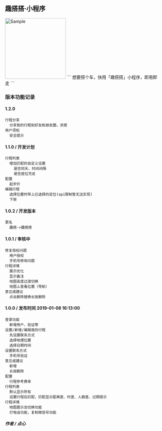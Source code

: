 ## 趣搭搭·小程序
<img src="https://img.6h5.cn/quda/logo/qada-xxc-qrcode.jpg" alt="Sample"  width="200">
```
想要搭个车，快用「趣搭搭」小程序，即用即走
```


### 版本功能记录

#### 1.2.0
```
行程分享
  分享我的行程到好友和朋友圈，求搭
用户须知
  安全提示
```

#### 1.1.0 / 开发计划
```
行程列表
  增加匹配的自定义设置
    是否同天、时间间隔
    是否座位充足
配置
  起步价
编辑行程
  选择位置时带上已选择的定位(api限制暂无法实现)
  下架
```

#### 1.0.2 / 开发版本
```
更名
  趣搭->趣搭搭
```

#### 1.0.1 / 审核中
```
修复授权问题
  用户授权
  手机号修改问题
行程详情
  展示优化
  显示备注
  地图高度过渡切换
  地图上查看位置（导航）
意见或建议
  点击删除替换长按删除
```

#### 1.0.0 / 发布时间 2019-01-08 16:13:00
```
登录功能
  新增用户、验证等
设置/新增/编辑我的行程
  先设置联系方式
  选择地理位置
  选择日期时间
设置联系方式
  手机号验证
意见或建议
  新增
  长按删除
配置
  行程参考费率
行程列表
  默认显示所有
  设置行程后匹配，匹配显示距离差、时差、人数差、过期提示
行程详情
  地图展示及切换功能
  打电话功能，复制微信号功能
```

##### 作者 / 点心